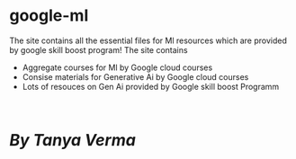 # google-ml

The site contains all the essential files for Ml resources which are provided by google skill boost program!
The site contains
<ul>
  <li>Aggregate courses for Ml by Google cloud courses</li>
  <li>Consise materials for Generative Ai by Google cloud courses</li>
  <li>Lots of resouces on Gen Ai provided by Google skill boost Programm</li>
</ul>

<br>
<h1 style="text font: Open sans";><i>By Tanya Verma</i></h1>
